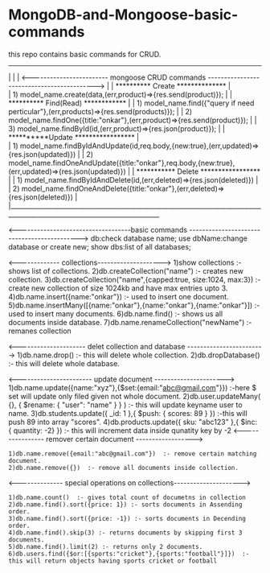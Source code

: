 # MongoDB-and-Mongoose-basic-commands
this repo contains basic commands for CRUD.

___________________________________________________________________________________________________________________________
|
|
| 		 <------------------------ mongoose CRUD commands ------------------------------------------->
|
|				 ********** Create **************
|         
|	  1) model_name.create(data,(err,product)=>{res.send(product)});
|
|				 ********** Find(Read) ************
|
|         1) model_name.find({"query if need perticular"},(err,products)=>{res.send(products)});
|
|         2) model_name.findOne({title:"onkar"},(err,product)=>{res.send(product)});
|
|         3) model_name.findById(id,(err,product)=>{res.json(product)});
|
| 				 **********Update *****************
|         
|         1) model_name.findByIdAndUpdate(id,req.body,{new:true},(err,updated)=>{res.json(updated)})
|
|	  2) model_name.findOneAndUpdate({title:"onkar"},req.body,{new:true},(err,updated)=>{res.json(updated)})
|
|				*********** Delete *****************
|
|	  1) model_name.findByIdAndDelete(id,(err,deleted)=>{res.json(deleted)})
|
|	  2) model_name.findOneAndDelete({title:"onkar"},(err,deleted)=>{res.json(deleted)})
|
|_____________________________________________________________________________________________________________________________

<-----------------------------------basic commands -------------------------------------------->
	db:check database name;
	use dbName:change database or create new;
	show dbs:list of all databases;


<-------------  collections-------------------->
	1)show collections  :- shows list of collections.
	2)db.createCollection("name")  :- creates new collection.
	3)db.createCollection("name",{capped:true, size:1024, max:3})  :-  create new collection of size 1024kb and have max entries upto 3.
	4)db.name.insert({name:"onkar"}) :- used to insert one document.
	5)db.name.insertMany([{name:"onkar"},{name:"onkar"},{name:"onkar"}]) :- used to insert many documents.
	6)db.name.find() :-  shows us all documents inside database.
	7)db.name.renameCollection("newName") :- remanes collection

<---------------------  delet collection and database ------------------------>
	1)db.name.drop() :- this will delete whole collection.
	2)db.dropDatabase() :- this will delete whole database.

<----------------------- update document ---------------------->
	1)db.name.update({name:"xyz"},{$set:{email:"abc@gmail.com"}})  :-here $ set will update only filed given not whole document.
	2)db.user.updateMany( {}, { $rename: { "user": "name" } } )   :- this will update keyname user to name.
	3)db.students.update({ _id: 1 },{ $push: { scores: 89 } })    :-this will push 89 into array "scores".
	4)db.products.update({ sku: "abc123" },{ $inc: { quantity: -2} }) :- this will increment data inside qunatity key by -2
<---------------- remover certain document ------------------>

	1)db.name.remove({email:"abc@gmail.com"})  :- remove certain matching document.
	2)db.name.remove({})  :- remove all documents inside collection.

<-------------- special operations on collections--------------------->

	1)db.name.count()  :- gives total count of documetns in collection
	2)db.name.find().sort({price: 1}) :- sorts documents in Assending order.
	3)db.name.find().sort({price: -1}) :- sorts documents in Decending order.
	4)db.name.find().skip(3) :- returns documents by skipping first 3 documents.
	5)db.name.find().limit(2) :- returns only 2 documents.
	6)db.users.find({$or:[{sports:"cricket"},{sports:"football"}]})  :- this will return objects having sports cricket or football
